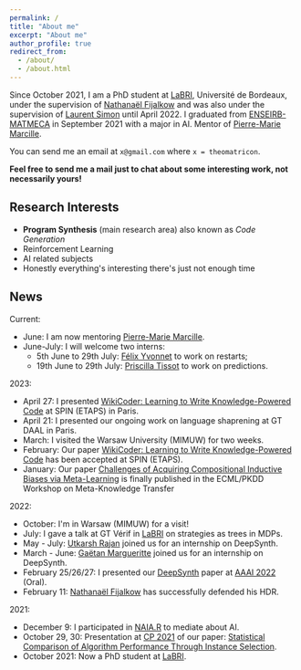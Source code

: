 ```yaml
---
permalink: /
title: "About me"
excerpt: "About me"
author_profile: true
redirect_from: 
  - /about/
  - /about.html
---
```



Since October 2021, I am a PhD student at [LaBRI][LABRI], Université de Bordeaux, under the supervision of [Nathanaël Fijalkow](https://games-automata-play.com/) and was also under the supervision of [Laurent Simon](https://www.labri.fr/perso/lsimon/) until April 2022.
I graduated from [ENSEIRB-MATMECA][ENSEIRB] in September 2021 with a major in AI.
Mentor of [Pierre-Marie Marcille](https://www.labri.fr/perso/pmarcille/).

You can send me an email at `x@gmail.com` where `x = theomatricon`.

**Feel free to send me a mail just to chat about some interesting work, not necessarily yours!**

## Research Interests

- **Program Synthesis** (main research area) also known as *Code Generation*
- Reinforcement Learning
- AI related subjects
- Honestly everything's interesting there's just not enough time

## News

Current:

- June: I am now mentoring [Pierre-Marie Marcille](https://www.labri.fr/perso/pmarcille/).
- June-July: I will welcome two interns:
  - 5th June to 29th July: [Félix Yvonnet](https://github.com/Felix-Yvonnet) to work on restarts;
  - 19th June to 29th July: [Priscilla Tissot](https://fr.linkedin.com/in/priscilla-tissot-9493851b8) to work on predictions.

2023:

- April 27: I presented [WikiCoder: Learning to Write Knowledge-Powered Code](https://arxiv.org/abs/2303.08574) at SPIN (ETAPS) in Paris.
- April 21: I presented our ongoing work on language shaprening at GT DAAL in Paris.
- March: I visited the Warsaw University (MIMUW) for two weeks.
- February: Our paper [WikiCoder: Learning to Write Knowledge-Powered Code](https://arxiv.org/abs/2303.08574) has been accepted at SPIN (ETAPS).
- January: Our paper [Challenges of Acquiring Compositional Inductive Biases via Meta-Learning](https://proceedings.mlr.press/v191/anastacio22a.html) is finally published in the ECML/PKDD Workshop on Meta-Knowledge Transfer

2022:

- October: I'm in Warsaw (MIMUW) for a visit!
- July: I gave a talk at GT Vérif in [LaBRI][LABRI] on strategies as trees in MDPs.
- May - July: [Utkarsh Rajan](https://github.com/UtkarshRjn) joined us for an internship on DeepSynth.
- March - June: [Gaëtan Margueritte](https://github.com/gaetanmargueritte) joined us for an internship on DeepSynth.
- February 25/26/27: I presented our [DeepSynth][DeepSynth-arxiv] paper at [AAAI 2022](https://aaai.org/Conferences/AAAI-22/) (Oral).
- February 11: [Nathanaël Fijalkow](https://games-automata-play.com/) has successfully defended his HDR.

2021:

- December 9: I participated in [NAIA.R](https://forum.naia.io/) to mediate about AI.
- October 29, 30: Presentation at [CP 2021][CP21] of our paper: [Statistical Comparison of Algorithm Performance Through Instance Selection][PSEAS-paper].
- October 2021: Now a PhD student at [LaBRI][LABRI].

[ENSEIRB]: https://enseirb-matmeca.bordeaux-inp.fr/
[LABRI]: https://www.labri.fr/
[TUR]: https://www.turing.ac.uk/
[CP21]: https://cp2021.a4cp.org/
[PSEAS-paper]: https://doi.org/10.4230/LIPIcs.CP.2021.43
[PSEAS-code]: https://github.com/Theomat/PSEAS
[PSEAS-video]: https://www.youtube.com/watch?v=BO0313cajPI
[DeepSynth-arxiv]: https://arxiv.org/abs/2110.12485
[DeepSynth-code]: https://github.com/nathanael-fijalkow/DeepSynth/
